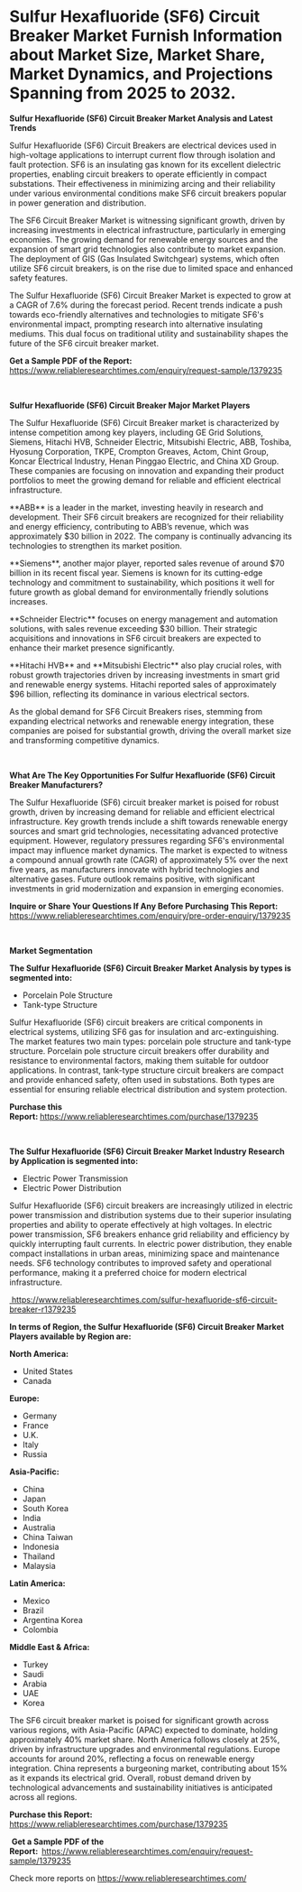 <p><h1>Sulfur Hexafluoride (SF6) Circuit Breaker Market Furnish Information about Market Size, Market Share, Market Dynamics, and Projections Spanning from 2025 to 2032.</h1></p><p><strong>Sulfur Hexafluoride (SF6) Circuit Breaker Market Analysis and Latest Trends</strong></p>
<p><p>Sulfur Hexafluoride (SF6) Circuit Breakers are electrical devices used in high-voltage applications to interrupt current flow through isolation and fault protection. SF6 is an insulating gas known for its excellent dielectric properties, enabling circuit breakers to operate efficiently in compact substations. Their effectiveness in minimizing arcing and their reliability under various environmental conditions make SF6 circuit breakers popular in power generation and distribution.</p><p>The SF6 Circuit Breaker Market is witnessing significant growth, driven by increasing investments in electrical infrastructure, particularly in emerging economies. The growing demand for renewable energy sources and the expansion of smart grid technologies also contribute to market expansion. The deployment of GIS (Gas Insulated Switchgear) systems, which often utilize SF6 circuit breakers, is on the rise due to limited space and enhanced safety features.</p><p>The Sulfur Hexafluoride (SF6) Circuit Breaker Market is expected to grow at a CAGR of 7.6% during the forecast period. Recent trends indicate a push towards eco-friendly alternatives and technologies to mitigate SF6's environmental impact, prompting research into alternative insulating mediums. This dual focus on traditional utility and sustainability shapes the future of the SF6 circuit breaker market.</p></p>
<p><strong>Get a Sample PDF of the Report:&nbsp;</strong> <a href="https://www.reliableresearchtimes.com/enquiry/request-sample/1379235?utm_campaign=2645&utm_medium=2&utm_source=Github&utm_content=ia&utm_term=24022025&utm_id=sulfur-hexafluoride-sf6-circuit-breaker">https://www.reliableresearchtimes.com/enquiry/request-sample/1379235</a></p>
<p>&nbsp;</p>
<p><strong>Sulfur Hexafluoride (SF6) Circuit Breaker Major Market Players</strong></p>
<p><p>The Sulfur Hexafluoride (SF6) Circuit Breaker market is characterized by intense competition among key players, including GE Grid Solutions, Siemens, Hitachi HVB, Schneider Electric, Mitsubishi Electric, ABB, Toshiba, Hyosung Corporation, TKPE, Crompton Greaves, Actom, Chint Group, Koncar Electrical Industry, Henan Pinggao Electric, and China XD Group. These companies are focusing on innovation and expanding their product portfolios to meet the growing demand for reliable and efficient electrical infrastructure.</p><p>**ABB** is a leader in the market, investing heavily in research and development. Their SF6 circuit breakers are recognized for their reliability and energy efficiency, contributing to ABB’s revenue, which was approximately $30 billion in 2022. The company is continually advancing its technologies to strengthen its market position.</p><p>**Siemens**, another major player, reported sales revenue of around $70 billion in its recent fiscal year. Siemens is known for its cutting-edge technology and commitment to sustainability, which positions it well for future growth as global demand for environmentally friendly solutions increases.</p><p>**Schneider Electric** focuses on energy management and automation solutions, with sales revenue exceeding $30 billion. Their strategic acquisitions and innovations in SF6 circuit breakers are expected to enhance their market presence significantly.</p><p>**Hitachi HVB** and **Mitsubishi Electric** also play crucial roles, with robust growth trajectories driven by increasing investments in smart grid and renewable energy systems. Hitachi reported sales of approximately $96 billion, reflecting its dominance in various electrical sectors.</p><p>As the global demand for SF6 Circuit Breakers rises, stemming from expanding electrical networks and renewable energy integration, these companies are poised for substantial growth, driving the overall market size and transforming competitive dynamics.</p></p>
<p>&nbsp;</p>
<p><strong>What Are The Key Opportunities For Sulfur Hexafluoride (SF6) Circuit Breaker Manufacturers?</strong></p>
<p><p>The Sulfur Hexafluoride (SF6) circuit breaker market is poised for robust growth, driven by increasing demand for reliable and efficient electrical infrastructure. Key growth trends include a shift towards renewable energy sources and smart grid technologies, necessitating advanced protective equipment. However, regulatory pressures regarding SF6's environmental impact may influence market dynamics. The market is expected to witness a compound annual growth rate (CAGR) of approximately 5% over the next five years, as manufacturers innovate with hybrid technologies and alternative gases. Future outlook remains positive, with significant investments in grid modernization and expansion in emerging economies.</p></p>
<p><strong>Inquire or Share Your Questions If Any Before Purchasing This Report:</strong> <a href="https://www.reliableresearchtimes.com/enquiry/pre-order-enquiry/1379235?utm_campaign=2645&utm_medium=2&utm_source=Github&utm_content=ia&utm_term=24022025&utm_id=sulfur-hexafluoride-sf6-circuit-breaker">https://www.reliableresearchtimes.com/enquiry/pre-order-enquiry/1379235</a></p>
<p>&nbsp;</p>
<p><strong>Market Segmentation</strong></p>
<p><strong>The Sulfur Hexafluoride (SF6) Circuit Breaker Market Analysis by types is segmented into:</strong></p>
<p><ul><li>Porcelain Pole Structure</li><li>Tank-type Structure</li></ul></p>
<p><p>Sulfur Hexafluoride (SF6) circuit breakers are critical components in electrical systems, utilizing SF6 gas for insulation and arc-extinguishing. The market features two main types: porcelain pole structure and tank-type structure. Porcelain pole structure circuit breakers offer durability and resistance to environmental factors, making them suitable for outdoor applications. In contrast, tank-type structure circuit breakers are compact and provide enhanced safety, often used in substations. Both types are essential for ensuring reliable electrical distribution and system protection.</p></p>
<p><strong>Purchase this Report:&nbsp;</strong><a href="https://www.reliableresearchtimes.com/purchase/1379235?utm_campaign=2645&utm_medium=2&utm_source=Github&utm_content=ia&utm_term=24022025&utm_id=sulfur-hexafluoride-sf6-circuit-breaker">https://www.reliableresearchtimes.com/purchase/1379235</a></p>
<p>&nbsp;</p>
<p><strong>The Sulfur Hexafluoride (SF6) Circuit Breaker Market Industry Research by Application is segmented into:</strong></p>
<p><ul><li>Electric Power Transmission</li><li>Electric Power Distribution</li></ul></p>
<p><p>Sulfur Hexafluoride (SF6) circuit breakers are increasingly utilized in electric power transmission and distribution systems due to their superior insulating properties and ability to operate effectively at high voltages. In electric power transmission, SF6 breakers enhance grid reliability and efficiency by quickly interrupting fault currents. In electric power distribution, they enable compact installations in urban areas, minimizing space and maintenance needs. SF6 technology contributes to improved safety and operational performance, making it a preferred choice for modern electrical infrastructure.</p></p>
<p><a href="https://www.reliableresearchtimes.com/sulfur-hexafluoride-sf6-circuit-breaker-r1379235?utm_campaign=2645&utm_medium=2&utm_source=Github&utm_content=ia&utm_term=24022025&utm_id=sulfur-hexafluoride-sf6-circuit-breaker">&nbsp;https://www.reliableresearchtimes.com/sulfur-hexafluoride-sf6-circuit-breaker-r1379235</a></p>
<p><strong>In terms of Region, the Sulfur Hexafluoride (SF6) Circuit Breaker Market Players available by Region are:</strong></p>
<p>
    <p> <strong> North America: </strong>
        <ul>
            <li>United States</li>
            <li>Canada</li>
        </ul>
        </p> 
    <p> <strong> Europe: </strong>
        <ul>
            <li>Germany</li>
            <li>France</li>
            <li>U.K.</li>
            <li>Italy</li>
            <li>Russia</li>
        </ul>
        </p> 
    <p> <strong> Asia-Pacific: </strong>
        <ul>
            <li>China</li>
            <li>Japan</li>
            <li>South Korea</li>
            <li>India</li>
            <li>Australia</li>
            <li>China Taiwan</li>
            <li>Indonesia</li>
            <li>Thailand</li>
            <li>Malaysia</li>
        </ul>
        </p> 
    <p> <strong> Latin America: </strong>
        <ul>
            <li>Mexico</li>
            <li>Brazil</li>
            <li>Argentina Korea</li>
            <li>Colombia</li>
        </ul>
        </p> 
    <p> <strong> Middle East & Africa: </strong>
        <ul>
            <li>Turkey</li>
            <li>Saudi</li>
            <li>Arabia</li>
            <li>UAE</li>
            <li>Korea</li>
        </ul>
    </p>
    </p>
<p><p>The SF6 circuit breaker market is poised for significant growth across various regions, with Asia-Pacific (APAC) expected to dominate, holding approximately 40% market share. North America follows closely at 25%, driven by infrastructure upgrades and environmental regulations. Europe accounts for around 20%, reflecting a focus on renewable energy integration. China represents a burgeoning market, contributing about 15% as it expands its electrical grid. Overall, robust demand driven by technological advancements and sustainability initiatives is anticipated across all regions.</p></p>
<p><strong>Purchase this Report: </strong><a href="https://www.reliableresearchtimes.com/purchase/1379235?utm_campaign=2645&utm_medium=2&utm_source=Github&utm_content=ia&utm_term=24022025&utm_id=sulfur-hexafluoride-sf6-circuit-breaker">https://www.reliableresearchtimes.com/purchase/1379235</a></p>
<p>&nbsp;<strong>Get a Sample PDF of the Report:&nbsp;&nbsp;</strong><a href="https://www.reliableresearchtimes.com/enquiry/request-sample/1379235?utm_campaign=2645&utm_medium=2&utm_source=Github&utm_content=ia&utm_term=24022025&utm_id=sulfur-hexafluoride-sf6-circuit-breaker">https://www.reliableresearchtimes.com/enquiry/request-sample/1379235</a></p>
<p><strong></strong></p>
<p>Check more reports on <a href="https://www.reliableresearchtimes.com/?utm_campaign=2645&utm_medium=2&utm_source=Github&utm_content=ia&utm_term=24022025&utm_id=sulfur-hexafluoride-sf6-circuit-breaker">https://www.reliableresearchtimes.com/</a></p>